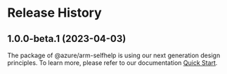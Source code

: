 # Release History
    
## 1.0.0-beta.1 (2023-04-03)

The package of @azure/arm-selfhelp is using our next generation design principles. To learn more, please refer to our documentation [Quick Start](https://aka.ms/js-track2-quickstart).
